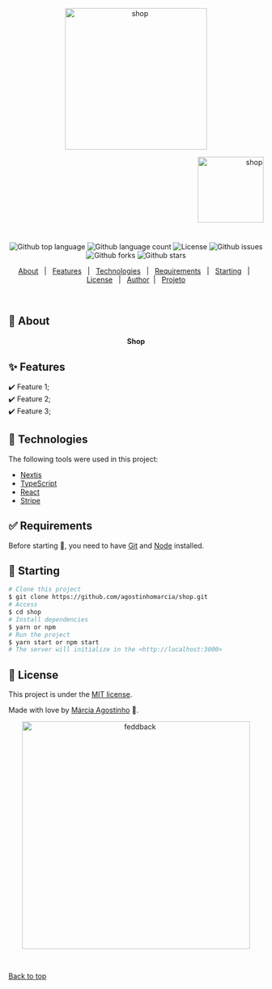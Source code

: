 <p align="center">
   <img src="https://media.giphy.com/media/FWyLGar0fQADQeKWYc/giphy.gif" alt="shop" width="280"/>
</p>

<p align="right">
   <img src="https://media.giphy.com/media/6VPav15Zzn3gj69T3k/giphy.gif" alt="shop" width="130"/>
</p>

<h1 align="center"></h1>

<p align="center">
  <img alt="Github top language" src="https://img.shields.io/github/languages/top/agostinhomarcia/my-feedback?color=4266f5">

  <img alt="Github language count" src="https://img.shields.io/github/languages/count/agostinhomarcia/my-feedback?color=4266f5">

  <img alt="License" src="https://img.shields.io/github/license/agostinhomarcia/my-feedback?color=4266f5">

   <img alt="Github issues" src="https://img.shields.io/github/issues/agostinhomarcia/my-feedback?color=4266f5" />

   <img alt="Github forks" src="https://img.shields.io/github/forks/agostinhomarcia/my-feedback?color=4266f5" />

   <img alt="Github stars" src="https://img.shields.io/github/stars/agostinhomarcia/my-feedback?color=4266f5" /> 
</p>

<p align="center">
  <a href="#dart-about">About</a> &#xa0; | &#xa0; 
  <a href="#sparkles-features">Features</a> &#xa0; | &#xa0;
  <a href="#rocket-technologies">Technologies</a> &#xa0; | &#xa0;
  <a href="#white_check_mark-requirements">Requirements</a> &#xa0; | &#xa0;
  <a href="#checkered_flag-starting">Starting</a> &#xa0; | &#xa0;
  <a href="#memo-license">License</a> &#xa0; | &#xa0;
  <a href="https://github.com/agostinhomarcia" target="_blank">Author</a>&#xa0; | &#xa0
  <a href="#" target="_blank" rel="noopener noreferrer">Projeto</a>
</p>

<br>

## :dart: About

<h4 align="center"> Shop </h4>

<p align="center">
   <!-- <img src="https://media.giphy.com/media/wMHs23gzGAokk92GqE/giphy.gif" alt="feedback" width="690"/> -->
</p>

## :sparkles: Features

:heavy_check_mark: Feature 1;\
:heavy_check_mark: Feature 2;\
:heavy_check_mark: Feature 3;

## :rocket: Technologies

The following tools were used in this project:

- [Nextjs](https://pt-br.nextjs.org/)
- [TypeScript](https://www.w3schools.com/typescript/)
- [React](https://pt-br.reactjs.org/)
- [Stripe](https://stripe.com/)

## :white_check_mark: Requirements

Before starting :checkered_flag:, you need to have [Git](https://git-scm.com) and [Node](https://nodejs.org/en/) installed.

## :checkered_flag: Starting

```bash
# Clone this project
$ git clone https://github.com/agostinhomarcia/shop.git
# Access
$ cd shop
# Install dependencies
$ yarn or npm
# Run the project
$ yarn start or npm start
# The server will initialize in the <http://localhost:3000>
```

## :memo: License

This project is under the [MIT license](./License).

Made with love by [Márcia Agostinho](https://github.com/agostinhomarcia) 🚀.

<p align="center">
   <img src="https://media.giphy.com/media/3taHgpItURctxuyjqJ/giphy.gif" alt="feddback" width="450"/>
</p>

&#xa0;

<a href="#top">Back to top </a>
